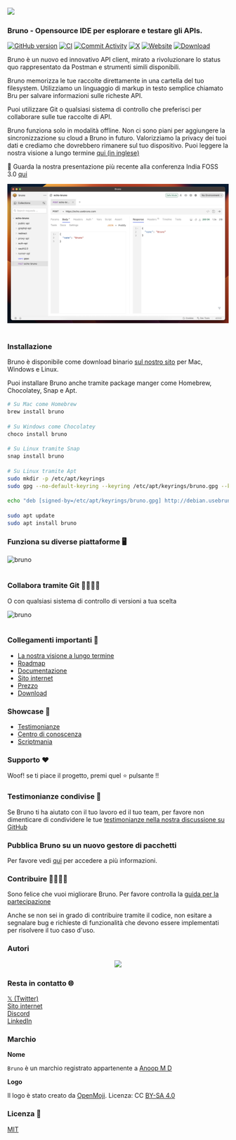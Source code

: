 <br />
<img src="../../assets/images/logo-transparent.png" width="80"/>

### Bruno - Opensource IDE per esplorare e testare gli APIs.

[![GitHub version](https://badge.fury.io/gh/usebruno%2Fbruno.svg)](https://badge.fury.io/gh/usebruno%bruno)
[![CI](https://github.com/usebruno/bruno/actions/workflows/tests.yml/badge.svg?branch=main)](https://github.com/usebruno/bruno/actions/workflows/tests.yml)
[![Commit Activity](https://img.shields.io/github/commit-activity/m/usebruno/bruno)](https://github.com/usebruno/bruno/pulse)
[![X](https://img.shields.io/twitter/follow/use_bruno?style=social&logo=x)](https://twitter.com/use_bruno)
[![Website](https://img.shields.io/badge/Website-Visit-blue)](https://www.usebruno.com)
[![Download](https://img.shields.io/badge/Download-Latest-brightgreen)](https://www.usebruno.com/downloads)

Bruno è un nuovo ed innovativo API client, mirato a rivoluzionare lo status quo rappresentato da Postman e strumenti simili disponibili.

Bruno memorizza le tue raccolte direttamente in una cartella del tuo filesystem. Utilizziamo un linguaggio di markup in testo semplice chiamato Bru per salvare informazioni sulle richeste API.

Puoi utilizzare Git o qualsiasi sistema di controllo che preferisci per collaborare sulle tue raccolte di API.

Bruno funziona solo in modalità offline. Non ci sono piani per aggiungere la sincronizzazione su cloud a Bruno in futuro. Valorizziamo la privacy dei tuoi dati e crediamo che dovrebbero rimanere sul tuo dispositivo. Puoi leggere la nostra visione a lungo termine [qui (in inglese)](https://github.com/usebruno/bruno/discussions/269)

📢 Guarda la nostra presentazione più recente alla conferenza India FOSS 3.0 [qui](https://www.youtube.com/watch?v=7bSMFpbcPiY)

![bruno](/assets/images/landing-2.png) <br /><br />

### Installazione

Bruno è disponibile come download binario [sul nostro sito](https://www.usebruno.com/downloads) per Mac, Windows e Linux.

Puoi installare Bruno anche tramite package manger come Homebrew, Chocolatey, Snap e Apt.

```sh
# Su Mac come Homebrew
brew install bruno

# Su Windows come Chocolatey
choco install bruno

# Su Linux tramite Snap
snap install bruno

# Su Linux tramite Apt
sudo mkdir -p /etc/apt/keyrings
sudo gpg --no-default-keyring --keyring /etc/apt/keyrings/bruno.gpg --keyserver keyserver.ubuntu.com --recv-keys 9FA6017ECABE0266

echo "deb [signed-by=/etc/apt/keyrings/bruno.gpg] http://debian.usebruno.com/ bruno stable" | sudo tee /etc/apt/sources.list.d/bruno.list

sudo apt update
sudo apt install bruno
```

### Funziona su diverse piattaforme 🖥️

![bruno](/assets/images/run-anywhere.png) <br /><br />

### Collabora tramite Git 👩‍💻🧑‍💻

O con qualsiasi sistema di controllo di versioni a tua scelta

![bruno](/assets/images/version-control.png) <br /><br />

### Collegamenti importanti 📌

- [La nostra visione a lungo termine](https://github.com/usebruno/bruno/discussions/269)
- [Roadmap](https://github.com/usebruno/bruno/discussions/384)
- [Documentazione](https://docs.usebruno.com)
- [Sito internet](https://www.usebruno.com)
- [Prezzo](https://www.usebruno.com/pricing)
- [Download](https://www.usebruno.com/downloads)

### Showcase 🎥

- [Testimonianze](https://github.com/usebruno/bruno/discussions/343)
- [Centro di conoscenza](https://github.com/usebruno/bruno/discussions/386)
- [Scriptmania](https://github.com/usebruno/bruno/discussions/385)

### Supporto ❤️

Woof! se ti piace il progetto, premi quel ⭐ pulsante !!

### Testimonianze condivise 📣

Se Bruno ti ha aiutato con il tuo lavoro ed il tuo team, per favore non dimenticare di condividere le tue [testimonianze nella nostra discussione su GitHub](https://github.com/usebruno/bruno/discussions/343)

### Pubblica Bruno su un nuovo gestore di pacchetti

Per favore vedi [qui](publishing.md) per accedere a più informazioni.

### Contribuire 👩‍💻🧑‍💻

Sono felice che vuoi migliorare Bruno. Per favore controlla la [guida per la partecipazione](contributing.md)

Anche se non sei in grado di contribuire tramite il codice, non esitare a segnalare bug e richieste di funzionalità che devono essere implementati per risolvere il tuo caso d'uso.

### Autori

<div align="center">
    <a href="https://github.com/usebruno/bruno/graphs/contributors">
        <img src="https://contrib.rocks/image?repo=usebruno/bruno" />
    </a>
</div>

### Resta in contatto 🌐

[𝕏 (Twitter)](https://twitter.com/use_bruno) <br />
[Sito internet](https://www.usebruno.com) <br />
[Discord](https://discord.com/invite/KgcZUncpjq) <br />
[LinkedIn](https://www.linkedin.com/company/usebruno)

### Marchio

**Nome**

`Bruno` è un marchio registrato appartenente a [Anoop M D](https://www.helloanoop.com/)

**Logo**

Il logo è stato creato da [OpenMoji](https://openmoji.org/library/emoji-1F436/). Licenza: CC [BY-SA 4.0](https://creativecommons.org/licenses/by-sa/4.0/)

### Licenza 📄

[MIT](license.md)
